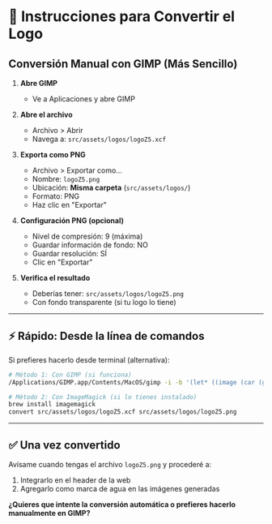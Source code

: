 # 🎨 Instrucciones para Convertir el Logo

## Conversión Manual con GIMP (Más Sencillo)

1. **Abre GIMP**
   - Ve a Aplicaciones y abre GIMP

2. **Abre el archivo**
   - Archivo > Abrir
   - Navega a: `src/assets/logos/logoZ5.xcf`

3. **Exporta como PNG**
   - Archivo > Exportar como...
   - Nombre: `logoZ5.png`
   - Ubicación: **Misma carpeta** (`src/assets/logos/`)
   - Formato: PNG
   - Haz clic en "Exportar"

4. **Configuración PNG (opcional)**
   - Nivel de compresión: 9 (máxima)
   - Guardar información de fondo: NO
   - Guardar resolución: SÍ
   - Clic en "Exportar"

5. **Verifica el resultado**
   - Deberías tener: `src/assets/logos/logoZ5.png`
   - Con fondo transparente (si tu logo lo tiene)

---

## ⚡ Rápido: Desde la línea de comandos

Si prefieres hacerlo desde terminal (alternativa):

```bash
# Método 1: Con GIMP (si funciona)
/Applications/GIMP.app/Contents/MacOS/gimp -i -b '(let* ((image (car (gimp-file-load RUN-NONINTERACTIVE "src/assets/logos/logoZ5.xcf" "src/assets/logos/logoZ5.xcf"))) (drawable (car (gimp-image-flatten image)))) (file-png-save RUN-NONINTERACTIVE image drawable "src/assets/logos/logoZ5.png" "src/assets/logos/logoZ5.png" 0 9 0 0 0 0 0) (gimp-image-delete image))' -b '(gimp-quit 0)'

# Método 2: Con ImageMagick (si lo tienes instalado)
brew install imagemagick
convert src/assets/logos/logoZ5.xcf src/assets/logos/logoZ5.png
```

---

## ✅ Una vez convertido

Avísame cuando tengas el archivo `logoZ5.png` y procederé a:
1. Integrarlo en el header de la web
2. Agregarlo como marca de agua en las imágenes generadas

**¿Quieres que intente la conversión automática o prefieres hacerlo manualmente en GIMP?**

